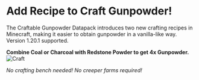 # Add Recipe to Craft Gunpowder!

The Craftable Gunpowder Datapack introduces two new crafting recipes in Minecraft, making it easier to obtain gunpowder in a vanilla-like way. Version 1.20.1 supported.

**Combine Coal or Charcoal with Redstone Powder to get 4x Gunpowder.**
![Craft](https://cdn.modrinth.com/data/cached_images/3cad600b34c9f46df369b68bb3757d18a495a45b.gif)

_No crafting bench needed! No creeper farms required!_
